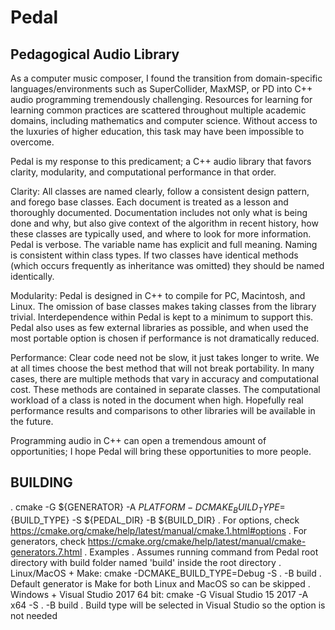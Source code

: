 # Pedal
## Pedagogical Audio Library
  
As a computer music composer, I found the transition from domain-specific languages/environments such as SuperCollider, MaxMSP, or PD into C++ audio programming tremendously challenging. Resources for learning for learning common practices are scattered throughout multiple academic domains, including mathematics and computer science. Without access to the luxuries of higher education, this task may have been impossible to overcome. 

Pedal is my response to this predicament; a C++ audio library that favors clarity, modularity, and computational performance in that order.

Clarity: All classes are named clearly, follow a consistent design pattern, and forego base classes. Each document is treated as a lesson and thoroughly documented. Documentation includes not only what is being done and why, but also give context of the algorithm in recent history, how these classes are typically used, and where to look for more information. Pedal is verbose. The variable name has explicit and full meaning. Naming is consistent within class types. If two classes have identical methods (which occurs frequently as inheritance was omitted) they should be named identically.

Modularity: Pedal is designed in C++ to compile for PC, Macintosh, and Linux. The omission of base classes makes taking classes from the library trivial. Interdependence within Pedal is kept to a minimum to support this. Pedal also uses as few external libraries as possible, and when used the most portable option is chosen if performance is not dramatically reduced.

Performance: Clear code need not be slow, it just takes longer to write. We at all times choose the best method that will not break portability. In many cases, there are multiple methods that vary in accuracy and computational cost. These methods are contained in separate classes. The computational workload of a class is noted in the document when high. Hopefully real performance results and comparisons to other libraries will be available in the future.

Programming audio in C++ can open a tremendous amount of opportunities; I hope Pedal will bring these opportunities to more people.

## BUILDING

 . cmake -G ${GENERATOR} -A ${PLATFORM} -DCMAKE_BUILD_TYPE=${BUILD_TYPE} -S ${PEDAL_DIR} -B ${BUILD_DIR}
 . For options, check https://cmake.org/cmake/help/latest/manual/cmake.1.html#options
 . For generators, check https://cmake.org/cmake/help/latest/manual/cmake-generators.7.html
 . Examples
   . Assumes running command from Pedal root directory with build folder named 'build' inside the root directory
   . Linux/MacOS + Make: cmake -DCMAKE_BUILD_TYPE=Debug -S . -B build
     . Default generator is Make for both Linux and MacOS so can be skipped
   . Windows + Visual Studio 2017 64 bit: cmake -G Visual Studio 15 2017 -A x64 -S . -B build
     . Build type will be selected in Visual Studio so the option is not needed